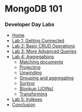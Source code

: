 <h1>MongoDB 101</h1> 
<h3>Developer Day Labs</h3>

* [Home](/)
* [Lab 1: Getting Connected](lab1/)
* [Lab 2: Basic CRUD Operations](lab2/)
* [Lab 3: More Advanced Queries](lab3/)
* [Lab 4: Aggregations](lab4/)
  * [Matching documents](lab4/lab4-1)
  * [Projecting](lab4/lab4-2)
  * [Unwinding](lab4/lab4-3)
  * [Grouping and aggregating](lab4/lab4-4)
  * [Sorting](lab4/lab4-5)
  * [$lookup (JOINs)](lab4/lab4-6)
  * [Transforming](lab4/lab4-7)
* [Lab 5: Indexes](lab5/)
* [Conclusion](end)